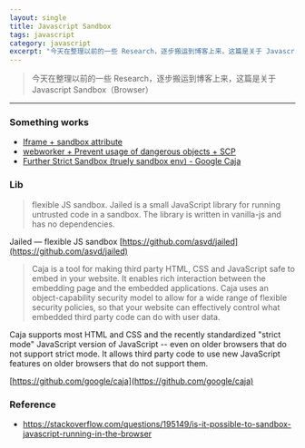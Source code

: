 ```yaml
---
layout: single
title: Javascript Sandbox
tags: javascript
category: javascript
excerpt: "今天在整理以前的一些 Research，逐步搬运到博客上来，这篇是关于 Javascript Sandbox（Browser）"
---
```


> 今天在整理以前的一些 Research，逐步搬运到博客上来，这篇是关于 Javascript Sandbox（Browser）

---

### Something works

* [Iframe + sandbox attribute](https://www.w3.org/TR/2010/WD-html5-20100624/the-iframe-element.html#attr-iframe-sandbox)
* [webworker + Prevent usage of dangerous objects + SCP](https://www.softfluent.com/blog/dev/Executing-untrusted-JavaScript-code-in-a-browser)
* [Further Strict Sandbox (truely sandbox env) - Google Caja](https://github.com/google/caja)

### Lib

> flexible JS sandbox.
> Jailed is a small JavaScript library for running untrusted code in a sandbox. The library is written in vanilla-js and has no dependencies.

Jailed — flexible JS sandbox [https://github.com/asvd/jailed](https://github.com/asvd/jailed)

> Caja is a tool for making third party HTML, CSS and JavaScript safe to embed in your website. It enables rich interaction between the embedding page and the embedded applications. Caja uses an object-capability security model to allow for a wide range of flexible security policies, so that your website can effectively control what embedded third party code can do with user data.

Caja supports most HTML and CSS and the recently standardized "strict mode" JavaScript version of JavaScript -- even on older browsers that do not support strict mode. It allows third party code to use new JavaScript features on older browsers that do not support them.

[https://github.com/google/caja](https://github.com/google/caja)

### Reference

* https://stackoverflow.com/questions/195149/is-it-possible-to-sandbox-javascript-running-in-the-browser
